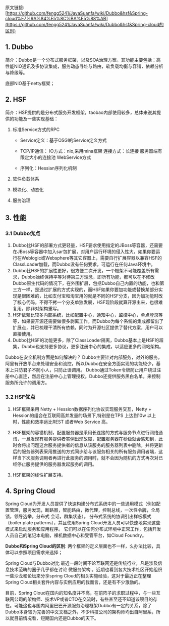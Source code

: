 原文链接: [https://github.com/fengg5241/JavaSuanfa/wiki/Dubbo&hsf&Spring-cloud%E7%9A%84%E5%8C%BA%E5%88%AB](https://github.com/fengg5241/JavaSuanfa/wiki/Dubbo&hsf&Spring-cloud的区别)

## 1. Dubbo

简介：Dubbo是一个分布式服务框架，以及SOA治理方案。其功能主要包括：高性能NIO通讯及多协议集成，服务动态寻址与路由，软负载均衡与容错，依赖分析与降级等。

底部NIO基于netty框架；

## 2. HSF

简介：HSF提供的是分布式服务开发框架，taobao内部使用较多，总体来说其提供的功能及一些实现基础： 

1. 标准Service方式的RPC 

	- Service定义：基于OSGI的Service定义方式 

	- TCP/IP通信： IO方式：nio,采用mina框架 连接方式：长连接 服务器端有限定大小的连接池 WebService方式 

	- 序列化：Hessian序列化机制 

2. 软件负载体系 

3. 模块化、动态化 

4. 服务治理

## 3. 性能

### 3.1 Dubbo优点

1. Dubbo比HSF的部署方式更轻量，HSF要求使用指定的JBoss等容器，还需要在JBoss等容器中加入sar包扩展，对用户运行环境的侵入性大，如果你要运行在Weblogic或Websphere等其它容器上，需要自行扩展容器以兼容HSF的ClassLoader加载，而Dubbo没有任何要求，可运行在任何Java环境中。
2. Dubbo比HSF的扩展性更好，很方便二次开发，一个框架不可能覆盖所有需求，Dubbo始终保持平等对待第三方理念，即所有功能，都可以在不修改Dubbo原生代码的情况下，在外围扩展，包括Dubbo自己内置的功能，也和第三方一样，是通过扩展的方式实现的，而HSF如果你要加功能或替换某部分实现是很困难的，比如支付宝和淘宝用的就是不同的HSF分支，因为加功能时改了核心代码，不得不拷一个分支单独发展，HSF现阶段就算开源出来，也很难复用，除非对架构重写。
3. HSF依赖比较多内部系统，比如配置中心，通知中心，监控中心，单点登录等等，如果要开源还需要做很多剥离工作，而Dubbo为每个系统的集成都留出了扩展点，并已梳理干清所有依赖，同时为开源社区提供了替代方案，用户可以直接使用。
4. Dubbo比HSF的功能更多，除了ClassLoader隔离，Dubbo基本上是HSF的超集，Dubbo也支持更多协议，更多注册中心的集成，以适应更多的网站架构。

Dubbo在安全机制方面是如何解决的？ Dubbo主要针对内部服务，对外的服务，阿里有开放平台来处理安全和流控，所以Dubbo在安全方面实现的功能较少，基本上只防君子不防小人，只防止误调用。 Dubbo通过Token令牌防止用户绕过注册中心直连，然后在注册中心上管理授权。Dubbo还提供服务黑白名单，来控制服务所允许的调用方。

### 3.2 HSF优点

1. HSF框架采用 Netty + Hession数据序列化协议实现服务交互，Netty + Hession的组合在互联网高并发量的场景下,特别是在TPS 上达到10w 以上时，性能和效率远比REST 或者Web Service 高。

2. HSF框架的容错机制，配置服务器是采用长连接的方式与服务节点进行网络通讯，一旦发现有服务提供者实例出现故障，配置服务器在秒级就会感知到，此时会将出问题这台服务提供者的信息从该服务的服务器列表中删除，并将更新后的服务器列表采用推送的方式同步给与该服务相关的所有服务调用者端，这样当下次服务调用者再进行此服务的调用时，就不会因为随机的方式再次对已经停止服务提供的服务器发起服务的调用。

3. HSF框架的线性扩展支持。

## 4. Spring Cloud

Spring Cloud为开发人员提供了快速构建分布式系统中的一些通用模式（例如配置管理，服务发现，断路器，智能路由，微代理，控制总线，一次性令牌，全局锁，领导选举，分布式 会话，群集状态）。 分布式系统的协调引出样板模式（boiler plate patterns），并且使用Spring Cloud开发人员可以快速地实现这些模式来启动服务和应用程序。 它们可以在任何分布式环境中正常工作，包括开发人员自己的笔记本电脑，裸机数据中心和受管平台，如Cloud Foundry。

**Dubbo和Spring Cloud的区别**: 两个框架的定义层面也不一样，么办法比较，具体可以参照项目需求来选择；

Spring Cloud与Dubbo对比 最近一段时间不论互联网还是传统行业，凡是涉及信息技术范畴的圈子几乎都在讨论 微服务架构 。近期也看到各大技术社区开始组织一些沙龙和论坛来分享spring Cloud的相关实施经验，这对于最近正在整理Spring Cloud相关套件内容与实例应用的我而言，还是有不少激励的。

目前，Spring Cloud在国内的知名度并不高，在前阵子的求职过程中，与一些互联网公司的架构师、技术VP或者CTO在交流时，有些甚至还不知道该项目的存在。可能这也与国内阿里巴巴开源服务治理框架Dubbo有一定的关系，除了Dubbo本身较为完善的中文文档之外，不少科技公司的架构师均出自阿里系，所以就目前情况看，短期国内还是Dubbo的天下。